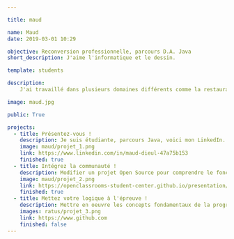 ```yaml
---

title: maud

name: Maud
date: 2019-03-01 10:29

objective: Reconversion professionnelle, parcours D.A. Java
short_description: J'aime l'informatique et le dessin.

template: students

description: 
    J'ai travaillé dans plusieurs domaines différents comme la restauration, le secrétariat, avant d'entamer une reconversion totale grâce au parcours Java sur la plateforme OpenClassrooms.

image: maud.jpg

public: True

projects:
  - title: Présentez-vous !
    description: Je suis étudiante, parcours Java, voici mon LinkedIn.
    image: maud/projet_1.png
    link: https://www.linkedin.com/in/maud-dieul-47a75b153
    finished: true
  - title: Intégrez la communauté !
    description: Modifier un projet Open Source pour comprendre le fonctionnement de Git, de Github et des pull requests.
    image: maud/projet_2.png
    link: https://openclassrooms-student-center.github.io/presentation/students/maud.html
    finished: true
  - title: Mettez votre logique à l'épreuve !
    description: Mettre en oeuvre les concepts fondamentaux de la programmation en Java.
    images: ratus/projet_3.png
    link: https://www.github.com
    finished: false
---
```


